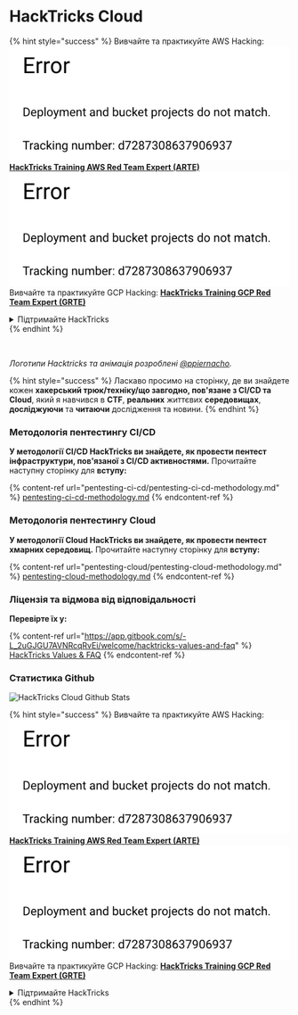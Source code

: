 # HackTricks Cloud

{% hint style="success" %}
Вивчайте та практикуйте AWS Hacking:<img src=".gitbook/assets/image (1) (1).png" alt="" data-size="line">[**HackTricks Training AWS Red Team Expert (ARTE)**](https://training.hacktricks.xyz/courses/arte)<img src=".gitbook/assets/image (1) (1).png" alt="" data-size="line">\
Вивчайте та практикуйте GCP Hacking: <img src=".gitbook/assets/image (2).png" alt="" data-size="line">[**HackTricks Training GCP Red Team Expert (GRTE)**<img src=".gitbook/assets/image (2).png" alt="" data-size="line">](https://training.hacktricks.xyz/courses/grte)

<details>

<summary>Підтримайте HackTricks</summary>

* Перевірте [**плани підписки**](https://github.com/sponsors/carlospolop)!
* **Приєднуйтесь до** 💬 [**групи Discord**](https://discord.gg/hRep4RUj7f) або [**групи Telegram**](https://t.me/peass) або **слідкуйте** за нами в **Twitter** 🐦 [**@hacktricks\_live**](https://twitter.com/hacktricks\_live)**.**
* **Діліться хакерськими трюками, надсилаючи PR до** [**HackTricks**](https://github.com/carlospolop/hacktricks) та [**HackTricks Cloud**](https://github.com/carlospolop/hacktricks-cloud) репозиторіїв на GitHub.

</details>
{% endhint %}

<figure><img src=".gitbook/assets/cloud.gif" alt=""><figcaption></figcaption></figure>

_Логотипи Hacktricks та анімація розроблені_ [_@ppiernacho_](https://www.instagram.com/ppieranacho/)_._

{% hint style="success" %}
Ласкаво просимо на сторінку, де ви знайдете кожен **хакерський трюк/техніку/що завгодно, пов'язане з CI/CD та Cloud**, який я навчився в **CTF**, **реальних** життєвих **середовищах**, **досліджуючи** та **читаючи** дослідження та новини.
{% endhint %}

### **Методологія пентестингу CI/CD**

**У методології CI/CD HackTricks ви знайдете, як провести пентест інфраструктури, пов'язаної з CI/CD активностями.** Прочитайте наступну сторінку для **вступу:**

{% content-ref url="pentesting-ci-cd/pentesting-ci-cd-methodology.md" %}
[pentesting-ci-cd-methodology.md](pentesting-ci-cd/pentesting-ci-cd-methodology.md)
{% endcontent-ref %}

### Методологія пентестингу Cloud

**У методології Cloud HackTricks ви знайдете, як провести пентест хмарних середовищ.** Прочитайте наступну сторінку для **вступу:**

{% content-ref url="pentesting-cloud/pentesting-cloud-methodology.md" %}
[pentesting-cloud-methodology.md](pentesting-cloud/pentesting-cloud-methodology.md)
{% endcontent-ref %}

### Ліцензія та відмова від відповідальності

**Перевірте їх у:**

{% content-ref url="https://app.gitbook.com/s/-L_2uGJGU7AVNRcqRvEi/welcome/hacktricks-values-and-faq" %}
[HackTricks Values & FAQ](https://app.gitbook.com/s/-L\_2uGJGU7AVNRcqRvEi/welcome/hacktricks-values-and-faq)
{% endcontent-ref %}

### Статистика Github

![HackTricks Cloud Github Stats](https://repobeats.axiom.co/api/embed/1dfdbb0435f74afa9803cd863f01daac17cda336.svg)

{% hint style="success" %}
Вивчайте та практикуйте AWS Hacking:<img src=".gitbook/assets/image (1) (1).png" alt="" data-size="line">[**HackTricks Training AWS Red Team Expert (ARTE)**](https://training.hacktricks.xyz/courses/arte)<img src=".gitbook/assets/image (1) (1).png" alt="" data-size="line">\
Вивчайте та практикуйте GCP Hacking: <img src=".gitbook/assets/image (2).png" alt="" data-size="line">[**HackTricks Training GCP Red Team Expert (GRTE)**<img src=".gitbook/assets/image (2).png" alt="" data-size="line">](https://training.hacktricks.xyz/courses/grte)

<details>

<summary>Підтримайте HackTricks</summary>

* Перевірте [**плани підписки**](https://github.com/sponsors/carlospolop)!
* **Приєднуйтесь до** 💬 [**групи Discord**](https://discord.gg/hRep4RUj7f) або [**групи Telegram**](https://t.me/peass) або **слідкуйте** за нами в **Twitter** 🐦 [**@hacktricks\_live**](https://twitter.com/hacktricks\_live)**.**
* **Діліться хакерськими трюками, надсилаючи PR до** [**HackTricks**](https://github.com/carlospolop/hacktricks) та [**HackTricks Cloud**](https://github.com/carlospolop/hacktricks-cloud) репозиторіїв на GitHub.

</details>
{% endhint %}
